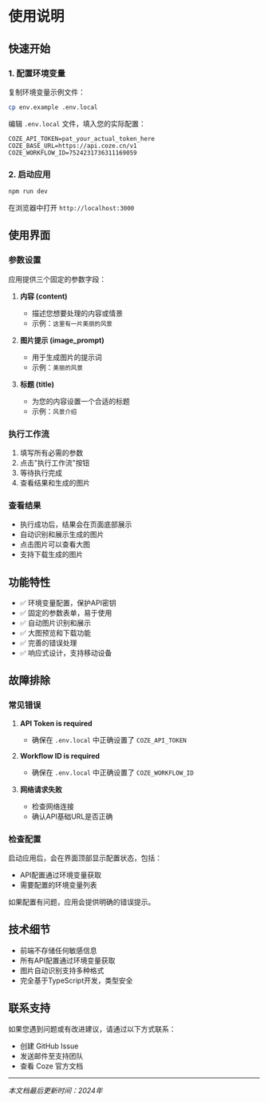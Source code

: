 # 使用说明

## 快速开始

### 1. 配置环境变量

复制环境变量示例文件：
```bash
cp env.example .env.local
```

编辑 `.env.local` 文件，填入您的实际配置：
```env
COZE_API_TOKEN=pat_your_actual_token_here
COZE_BASE_URL=https://api.coze.cn/v1
COZE_WORKFLOW_ID=7524231736311169059
```

### 2. 启动应用

```bash
npm run dev
```

在浏览器中打开 `http://localhost:3000`

## 使用界面

### 参数设置

应用提供三个固定的参数字段：

1. **内容 (content)**
   - 描述您想要处理的内容或情景
   - 示例：`这里有一片美丽的风景`

2. **图片提示 (image_prompt)**
   - 用于生成图片的提示词
   - 示例：`美丽的风景`

3. **标题 (title)**
   - 为您的内容设置一个合适的标题
   - 示例：`风景介绍`

### 执行工作流

1. 填写所有必需的参数
2. 点击"执行工作流"按钮
3. 等待执行完成
4. 查看结果和生成的图片

### 查看结果

- 执行成功后，结果会在页面底部展示
- 自动识别和展示生成的图片
- 点击图片可以查看大图
- 支持下载生成的图片

## 功能特性

- ✅ 环境变量配置，保护API密钥
- ✅ 固定的参数表单，易于使用
- ✅ 自动图片识别和展示
- ✅ 大图预览和下载功能
- ✅ 完善的错误处理
- ✅ 响应式设计，支持移动设备

## 故障排除

### 常见错误

1. **API Token is required**
   - 确保在 `.env.local` 中正确设置了 `COZE_API_TOKEN`

2. **Workflow ID is required**
   - 确保在 `.env.local` 中正确设置了 `COZE_WORKFLOW_ID`

3. **网络请求失败**
   - 检查网络连接
   - 确认API基础URL是否正确

### 检查配置

启动应用后，会在界面顶部显示配置状态，包括：
- API配置通过环境变量获取
- 需要配置的环境变量列表

如果配置有问题，应用会提供明确的错误提示。

## 技术细节

- 前端不存储任何敏感信息
- 所有API配置通过环境变量获取
- 图片自动识别支持多种格式
- 完全基于TypeScript开发，类型安全

## 联系支持

如果您遇到问题或有改进建议，请通过以下方式联系：

- 创建 GitHub Issue
- 发送邮件至支持团队
- 查看 Coze 官方文档

---

*本文档最后更新时间：2024年* 